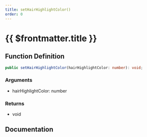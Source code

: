 ```yaml
---
title: setHairHighlightColor()
order: 0
---
```


# {{ $frontmatter.title }}

<!--@include: ./setHairHighlightColor_partial_header.md-->

## Function Definition

```ts
public setHairHighlightColor(hairHighlightColor: number): void;
```

### Arguments

* hairHighlightColor: number

### Returns

* void

## Documentation

<!--@include: ./setHairHighlightColor_partial_footer.md-->
